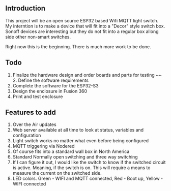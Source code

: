 ## Introduction
This project will be an open source ESP32 based Wifi MQTT light switch. My interntion is to make a device that will fit into a "Decor" style switch box. Sonoff devices are interesting but they do not fit into a regular box allong side other non-smart switches. 

Right now this is the beginning. There is much more work to be done.

## Todo
1. Finalize the hardware design and order boards and parts for testing
~~ 2. Define the software requirements
3. Complete the software for the ESP32-S3
4. Design the enclosure in Fusion 360
5. Print and test enclosure

## Features to add
1. Over the Air updates
2. Web server available at all time to look at status, variables and configuration
3. Light switch works no matter what even before being configured
4. MQTT triggering via Nodered
5. Of course fits into a standard wall box in North America
6. Standard Normally open switching and three way switching
7. If I can figure it out, I would like the switch to know if the switched circuit is active. Meaning, if the switch is on. This will require a means to measure the current on the switched side.
8. LED colors. Green - WIFI and MQTT connected, Red - Boot up, Yellow - WIFI connected
